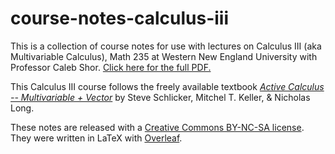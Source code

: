 # course-notes-calculus-iii
This is a collection of course notes for use with lectures on Calculus III (aka Multivariable Calculus), Math 235 at Western New England University with Professor Caleb Shor. [Click here for the full PDF.](https://github.com/cmshor/course-notes-calculus-iii/blob/main/Course%20Notes%20-%20Math%20235%20Calc%20III%20Fall%202021.pdf)

This Calculus III course follows the freely available textbook [*Active Calculus -- Multivariable + Vector*](https://activecalculus.org/ACM.html) by Steve Schlicker, Mitchel T. Keller, & Nicholas Long.

These notes are released with a [Creative Commons BY-NC-SA license](https://creativecommons.org/licenses/by-nc-sa/4.0/). They were written in LaTeX with [Overleaf](https://www.overleaf.com).
